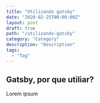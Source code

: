 ```yaml
---
title: "Utilizando gatsby"
date: "2020-02-25T00:00:00Z"
layout: post
draft: true
path: "/utilizando-gatsby"
category: "Category"
description: "Description"
tags:
  - "Tag"
---
```


## Gatsby, por que utiliar?

Lorem ipsum
